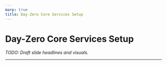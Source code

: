 ```yaml
---
marp: true
title: Day-Zero Core Services Setup
---
```


# Day-Zero Core Services Setup
*TODO: Draft slide headlines and visuals.*

---
<!-- TODO: Outline company incorporation steps, domain registration, productivity suite choices and device procurement basics, including Sarah's DNS cautionary tale. -->
